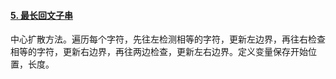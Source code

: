 #### [5. 最长回文子串](https://leetcode.cn/problems/longest-palindromic-substring/)

中心扩散方法。遍历每个字符，先往左检测相等的字符，更新左边界，再往右检查相等的字符，更新右边界，再往两边检查，更新左右边界。定义变量保存开始位置，长度。


